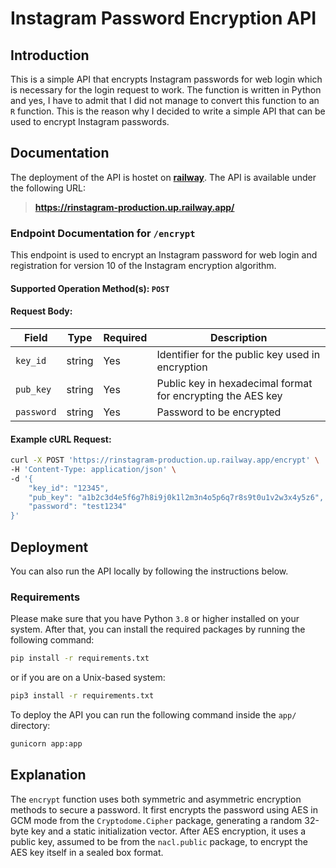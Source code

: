 # Instagram Password Encryption API

## Introduction

This is a simple API that encrypts Instagram passwords for web login which is necessary for the login request to work.
The function is written in Python and yes, I have to admit that I did not manage to convert this function to an `R`
function. This is the reason why I decided to write a simple API that can be used to encrypt Instagram passwords.

## Documentation

The deployment of the API is hostet on **[railway](https://railway.app/)**. The API is available under the following
URL:

> **https://rinstagram-production.up.railway.app/**

### Endpoint Documentation for `/encrypt`

This endpoint is used to encrypt an Instagram password for web login and registration for version 10 of the Instagram
encryption algorithm.

#### Supported Operation Method(s): `POST`

#### Request Body:

| Field      | Type   | Required | Description                                                 |
|------------|--------|----------|-------------------------------------------------------------|
| `key_id`   | string | Yes      | Identifier for the public key used in encryption            |
| `pub_key`  | string | Yes      | Public key in hexadecimal format for encrypting the AES key |
| `password` | string | Yes      | Password to be encrypted                                    |

#### Example cURL Request:

```bash
curl -X POST 'https://rinstagram-production.up.railway.app/encrypt' \
-H 'Content-Type: application/json' \
-d '{
    "key_id": "12345",
    "pub_key": "a1b2c3d4e5f6g7h8i9j0k1l2m3n4o5p6q7r8s9t0u1v2w3x4y5z6",
    "password": "test1234"
}'
```

## Deployment

You can also run the API locally by following the instructions below.

### Requirements

Please make sure that you have Python `3.8` or higher installed on your system. After that, you can install the required
packages by running the following command:

```bash
pip install -r requirements.txt
```

or if you are on a Unix-based system:

```bash
pip3 install -r requirements.txt
```

To deploy the API you can run the following command inside the `app/` directory:

```bash
gunicorn app:app
```

## Explanation

The `encrypt` function uses both symmetric and asymmetric encryption methods to secure a password. It first encrypts the
password using AES in GCM mode from the `Cryptodome.Cipher` package, generating a random 32-byte key and a static
initialization vector. After AES encryption, it uses a public key, assumed to be from the `nacl.public` package, to
encrypt the AES key itself in a sealed box format.